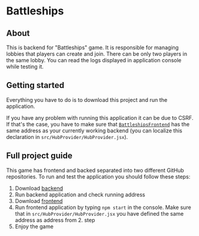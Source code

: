 # Battleships

## About
This is backend for "Battleships" game. It is responsible for managing lobbies that players can create and join. There can be only two players in the same lobby. You can read the logs displayed in application console while testing it.

## Getting started
Everything you have to do is to download this project and run the application. 

If you have any problem with running this application it can be due to CSRF. If that's the case, you have to make sure that [`BattleshipsFrontend`](https://github.com/KrzychuK121/BattleshipsFrontend) has the same address as your currently working backend (you can localize this declaration in `src/HubProvider/HubProvider.jsx`).

## Full project guide
This game has frontend and backed separated into two different GitHub repositories. To run and test the application you should follow these steps:
1. Download [backend](https://github.com/KrzychuK121/BattleshipsBackend)
2. Run backend application and check running address
3. Download [frontend](https://github.com/KrzychuK121/BattleshipsFrontend)
4. Run frontend application by typing `npm start` in the console. Make sure that in `src/HubProvider/HubProvider.jsx` you have defined the same address as address from 2. step
5. Enjoy the game
